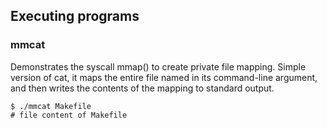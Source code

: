 ## Executing programs

### mmcat
Demonstrates the syscall mmap() to create private file mapping. Simple version of cat, it maps the entire file named in its command-line argument, and then writes the contents of the mapping to standard output.

```console
$ ./mmcat Makefile
# file content of Makefile
```


